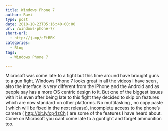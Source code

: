 ```yaml
---
title: Windows Phone 7
author: Ravi
type: post
date: 2010-10-23T05:16:40+00:00
url: /windows-phone-7/
short-url:
  - http://j.mp/cFtBRK
categories:
  - Blog
tags:
  - Windows Phone 7

---
```

Microsoft was come late to a fight but this time around have brought guns to a gun fight. <!--more-->Windows Phone 7 looks great in all the videos I have seen , also the interface is very different from the iPhone and the Android and as people say has a more OS centric design to it. But one of the biggest issues with it is even after being late to this fight they decided to skip on features which are now standard on other platforms. No multitasking , no copy paste ( which will be fixed in the next release), incomplete access to the phone&#8217;s camera ( http://bit.ly/cp4zCh ) are some of the features I have heard about. Come on Microsoft you cant come late to a gunfight and forget ammunition too.